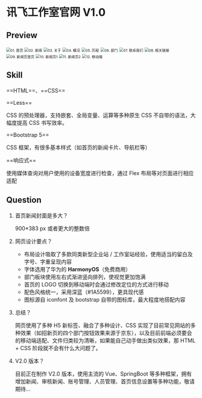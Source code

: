 # 讯飞工作室官网 V1.0

## Preview

<img src="./readme/01. 首页.png" alt="01. 首页" style="zoom: 67%;" />

<img src="./readme/02. 新闻.png" alt="02. 新闻" style="zoom:67%;" />

<img src="./readme/03. 关于.png" alt="03. 关于" style="zoom:67%;" />

<img src="./readme/04. 概况.png" alt="04. 概况" style="zoom:67%;" />

<img src="./readme/05. 历程.png" alt="05. 历程" style="zoom:67%;" />

<img src="./readme/06. 部门.png" alt="06. 部门" style="zoom:67%;" />

<img src="./readme/07. 联系我们.png" alt="07. 联系我们" style="zoom:67%;" />

<img src="./readme/08. 相关链接.png" alt="08. 相关链接" style="zoom:67%;" />

<img src="./readme/09. 新闻页首页.png" alt="09. 新闻页首页" style="zoom:67%;" />

<img src="./readme/10. 新闻页1.png" alt="10. 新闻页1" style="zoom:67%;" />

<img src="./readme/11. 新闻页2.png" alt="11. 新闻页2" style="zoom:67%;" />

<img src="./readme/12. 移动端.jpg" alt="12. 移动端" style="zoom:67%;" />

## Skill

==HTML==、==CSS==

==Less==

CSS 的预处理器，支持嵌套、全局变量、运算等多种原生 CSS 不自带的语法，大幅度提高 CSS 书写效率。

==Bootstrap 5==

CSS 框架，有很多基本样式（如首页的新闻卡片、导航栏等）

==响应式==

使用媒体查询对用户使用的设备宽度进行检查，通过 Flex 布局等对页面进行相应适配

## Question

1. 首页新闻封面是多大？

   900*383 px 或者更大的整数倍

2. 网页设计要点？

   - 布局设计吸取了多款同类新型企业站 / 工作室站经验，使用适当的留白及字号、字重呈现内容
   - 字体选用了华为的 **HarmonyOS**（免费商用）
   - 部门板块使用左右式渐进竖向排列，使视觉更加饱满
   - 首页的 LOGO 切换到移动端时会通过修改定位的方式进行移动
   - 配色风格统一，采用深蓝（\#1A5599），更具现代感
   - 图标源自 iconfont 及 bootstrap 自带的图标库，最大程度地搭配内容

3. 总结？

   网页使用了多种 H5 新标签、融合了多种设计、CSS 实现了目前常见网站的多种效果（如招新页的四个部门按钮效果来源于京东），以及目前前端必须要会的移动端适配、文件归类较为清晰，如果能自己动手做出类似效果，那 HTML + CSS 阶段就不会有什么大问题了。

5. V2.0 版本？

   目前正在制作 V2.0 版本，使用主流的 Vue、SpringBoot 等多种框架，拥有增加新闻、审核新闻、账号管理、人员管理、首页信息设置等多种功能，敬请期待...
